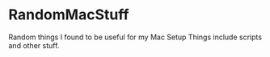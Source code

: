 # RandomMacStuff
Random things I found to be useful for my Mac Setup
Things include scripts and other stuff.
